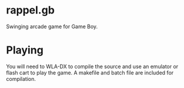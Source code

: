 # rappel.gb
Swinging arcade game for Game Boy.

# Playing
You will need to WLA-DX to compile the source and use an emulator or flash cart to play the game. A makefile and batch file are included for compilation.
